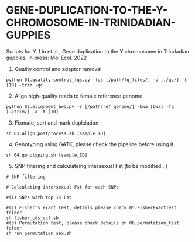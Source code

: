 # GENE-DUPLICATION-TO-THE-Y-CHROMOSOME-IN-TRINIDADIAN-GUPPIES
Scripts for Y. Lin et al., Gene duplication to the Y chromosome in Trindadian guppies. in press: Mol Ecol. 2022

1. Quality control and adaptor removal
```
python 01.quality-control_fqs.py -fqs [/path/fq_files/] -o [./qc/] -t [10] -trim -qc
```

2. Align high-quality reads to female reference genome 
```
python 02.alignment_bwa.py -r [/path/ref_genome/] -bwa [bwa] -fq [./trim/] -a -t [10]
```

3. Fixmate, sort and mark duplciation
```
sh 03.align_postprocess.sh [sample_ID]
```

4. Genotyping using GATK, please check the pipeline before using it. 
```
sh 04.genotyping.sh [sample_ID]
```

5. SNP filtering and calculateing intersexual Fst (to be modified...)
```
# SNP filtering 

# Calculating intersexual Fst for each SNPs

#(1) SNPs with top 1% Fst 

#(2) Fisher's exact test, details please check 05.FisherExactTest folder
sh fisher_cds_vcf.sh
#(3) Permutation test, please check details on 06.permutation_test folder
sh run_permutation_sex.sh 
```

